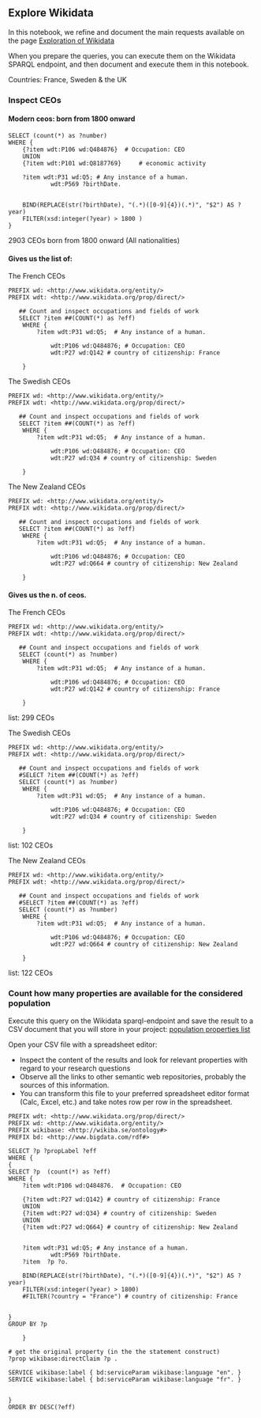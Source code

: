 ## Explore Wikidata

In this notebook, we refine and document the main requests available on the page [Exploration of Wikidata](../documentation/wikidata/Wikidata-exploration.md) 


When you prepare the queries, you can execute them on the Wikidata SPARQL endpoint, and then document and execute them in this notebook.

Countries: France, Sweden & the UK

### Inspect CEOs 

#### Modern ceos: born from 1800 onward
```sparql
SELECT (count(*) as ?number)
WHERE {
    {?item wdt:P106 wd:Q484876}  # Occupation: CEO
    UNION
    {?item wdt:P101 wd:Q8187769}     # economic activity 
    
    ?item wdt:P31 wd:Q5; # Any instance of a human.
            wdt:P569 ?birthDate.
    

    BIND(REPLACE(str(?birthDate), "(.*)([0-9]{4})(.*)", "$2") AS ?year)
    FILTER(xsd:integer(?year) > 1800 )
}
```
2903 CEOs born from 1800 onward (All nationalities)

#### Gives us the list of:

The French CEOs
```sparql
PREFIX wd: <http://www.wikidata.org/entity/>
PREFIX wdt: <http://www.wikidata.org/prop/direct/>

   ## Count and inspect occupations and fields of work
   SELECT ?item ##(COUNT(*) as ?eff)
    WHERE {
        ?item wdt:P31 wd:Q5;  # Any instance of a human.

            wdt:P106 wd:Q484876; # Occupation: CEO
            wdt:P27 wd:Q142 # country of citizenship: France

    }  
```

The Swedish CEOs
```sparql
PREFIX wd: <http://www.wikidata.org/entity/>
PREFIX wdt: <http://www.wikidata.org/prop/direct/>

   ## Count and inspect occupations and fields of work
   SELECT ?item ##(COUNT(*) as ?eff)
    WHERE {
        ?item wdt:P31 wd:Q5;  # Any instance of a human.

            wdt:P106 wd:Q484876; # Occupation: CEO
            wdt:P27 wd:Q34 # country of citizenship: Sweden

    }  
```

The New Zealand CEOs
```sparql
PREFIX wd: <http://www.wikidata.org/entity/>
PREFIX wdt: <http://www.wikidata.org/prop/direct/>

   ## Count and inspect occupations and fields of work
   SELECT ?item ##(COUNT(*) as ?eff)
    WHERE {
        ?item wdt:P31 wd:Q5;  # Any instance of a human.

            wdt:P106 wd:Q484876; # Occupation: CEO
            wdt:P27 wd:Q664 # country of citizenship: New Zealand

    } 
```

#### Gives us the n. of ceos.

The French CEOs
```sparql
PREFIX wd: <http://www.wikidata.org/entity/>
PREFIX wdt: <http://www.wikidata.org/prop/direct/>

   ## Count and inspect occupations and fields of work
   SELECT (count(*) as ?number)
    WHERE {
        ?item wdt:P31 wd:Q5;  # Any instance of a human.

            wdt:P106 wd:Q484876; # Occupation: CEO
            wdt:P27 wd:Q142 # country of citizenship: France

    }  
```
list: 299 CEOs

The Swedish CEOs
```sparql
PREFIX wd: <http://www.wikidata.org/entity/>
PREFIX wdt: <http://www.wikidata.org/prop/direct/>

   ## Count and inspect occupations and fields of work
   #SELECT ?item ##(COUNT(*) as ?eff)
   SELECT (count(*) as ?number)
    WHERE {
        ?item wdt:P31 wd:Q5;  # Any instance of a human.

            wdt:P106 wd:Q484876; # Occupation: CEO
            wdt:P27 wd:Q34 # country of citizenship: Sweden

    }  
```
list: 102 CEOs

The New Zealand CEOs
```sparql
PREFIX wd: <http://www.wikidata.org/entity/>
PREFIX wdt: <http://www.wikidata.org/prop/direct/>

   ## Count and inspect occupations and fields of work
   #SELECT ?item ##(COUNT(*) as ?eff)
   SELECT (count(*) as ?number)
    WHERE {
        ?item wdt:P31 wd:Q5;  # Any instance of a human.

            wdt:P106 wd:Q484876; # Occupation: CEO
            wdt:P27 wd:Q664 # country of citizenship: New Zealand

    }  
```
list: 122 CEOs

### Count how many properties are available for the considered population

Execute this query on the Wikidata sparql-endpoint and save the result to a CSV document that you will store in your project: [population properties list](../Data/Query.csv)


Open your CSV file with a spreadsheet editor:
* Inspect the content of the results and look for relevant properties with regard to your research questions
* Observe all the links to other semantic web repositories, probably the sources of this information.
* You can transform this file to your preferred spreadsheet editor format (Calc, Excel, etc.) and take notes row per row in the spreadsheet.


```sparql
PREFIX wdt: <http://www.wikidata.org/prop/direct/>
PREFIX wd: <http://www.wikidata.org/entity/>
PREFIX wikibase: <http://wikiba.se/ontology#>
PREFIX bd: <http://www.bigdata.com/rdf#>

SELECT ?p ?propLabel ?eff
WHERE {
{
SELECT ?p  (count(*) as ?eff)
WHERE {
    ?item wdt:P106 wd:Q484876.  # Occupation: CEO
    
    {?item wdt:P27 wd:Q142} # country of citizenship: France
    UNION
    {?item wdt:P27 wd:Q34} # country of citizenship: Sweden
    UNION
    {?item wdt:P27 wd:Q664} # country of citizenship: New Zealand


    ?item wdt:P31 wd:Q5; # Any instance of a human.
            wdt:P569 ?birthDate.
    ?item  ?p ?o.

    BIND(REPLACE(str(?birthDate), "(.*)([0-9]{4})(.*)", "$2") AS ?year)
    FILTER(xsd:integer(?year) > 1800)
    #FILTER(?country = "France") # country of citizenship: France


}
GROUP BY ?p 

    }

# get the original property (in the the statement construct)     
?prop wikibase:directClaim ?p .

SERVICE wikibase:label { bd:serviceParam wikibase:language "en". } 
SERVICE wikibase:label { bd:serviceParam wikibase:language "fr". } 


}  
ORDER BY DESC(?eff)
```
